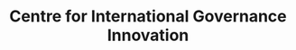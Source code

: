 ---
facebook: https://facebook.com/cigionline
linkedin: https://linkedin.com/company/cigionline
logohandle: cigionline
sort: cigi
title: Centre for International Governance Innovation
twitter: https://x.com/cigionline
website: https://www.cigionline.org/
youtube: https://youtube.com/user/cigivideos
---